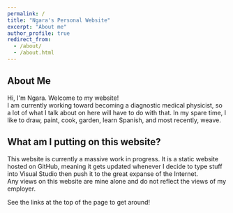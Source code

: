 ```yaml
---
permalink: /
title: "Ngara's Personal Website"
excerpt: "About me"
author_profile: true
redirect_from: 
  - /about/
  - /about.html
---
```


About Me
------
Hi, I'm Ngara. Welcome to my website!  
I am currently working toward becoming a diagnostic medical physicist, so a lot of what I talk about on here will have to do with that. In my spare time, I like to draw, paint, cook, garden, learn Spanish, and most recently, weave. 

What am I putting on this website?
------

This website is currently a massive work in progress. It is a static website hosted on GitHub, meaning it gets updated whenever I decide to type stuff into Visual Studio then push it to the great expanse of the Internet.  
Any views on this website are mine alone and do not reflect the views of my employer. 

See the links at the top of the page to get around!